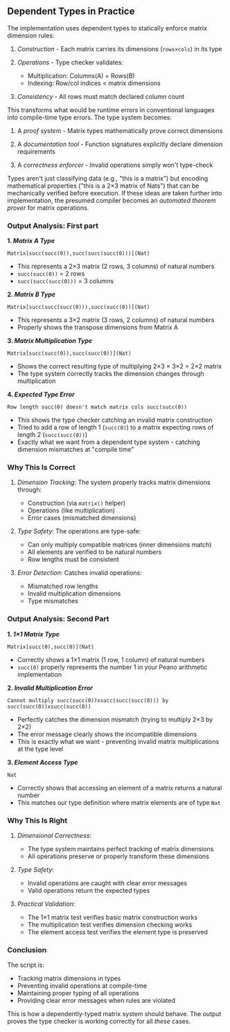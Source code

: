 
## Dependent Types in Practice

The implementation uses dependent types to statically enforce matrix dimension rules:

1. *Construction* - Each matrix carries its dimensions (`rows×cols`) in its type

2. *Operations* - Type checker validates:
   - Multiplication: Columns(A) = Rows(B)
   - Indexing: Row/col indices < matrix dimensions

3. *Consistency* - All rows must match declared column count

This transforms what would be runtime errors in conventional languages into compile-time
type errors. The type system becomes:

1. A *proof system* - Matrix types mathematically prove correct dimensions

2. A *documentation tool* - Function signatures explicitly declare dimension requirements

3. A *correctness enforcer* - Invalid operations simply won't type-check

Types aren't just classifying data (e.g., "this is a matrix") but encoding mathematical
properties ("this is a 2×3 matrix of Nats") that can be mechanically verified before execution.
If these ideas are taken further into implementation, the presumed compiler becomes an
*automated theorem prover* for matrix operations.


### Output Analysis: First part

__1. *Matrix A Type*__
   ```
   Matrix[succ(succ(0)),succ(succ(succ(0)))](Nat)
   ```
   - This represents a 2×3 matrix (2 rows, 3 columns) of natural numbers
   - `succ(succ(0))` = 2 rows
   - `succ(succ(succ(0)))` = 3 columns

__2. *Matrix B Type*__
   ```
   Matrix[succ(succ(succ(0))),succ(succ(0))](Nat)
   ```
   - This represents a 3×2 matrix (3 rows, 2 columns) of natural numbers
   - Properly shows the transpose dimensions from Matrix A

__3. *Matrix Multiplication Type*__
   ```
   Matrix[succ(succ(0)),succ(succ(0))](Nat)
   ```
   - Shows the correct resulting type of multiplying 2×3 × 3×2 = 2×2 matrix
   - The type system correctly tracks the dimension changes through multiplication

__4. *Expected Type Error*__
   ```
   Row length succ(0) doesn't match matrix cols succ(succ(0))
   ```
   - This shows the type checker catching an invalid matrix construction
   - Tried to add a row of length 1 (`succ(0)`) to a matrix expecting rows of length 2 (`succ(succ(0))`)
   - Exactly what we want from a dependent type system - catching dimension mismatches at "compile time"

### Why This Is Correct

1. *Dimension Tracking*: The system properly tracks matrix dimensions through:
   - Construction (via `matrix()` helper)
   - Operations (like multiplication)
   - Error cases (mismatched dimensions)

2. *Type Safety*: The operations are type-safe:
   - Can only multiply compatible matrices (inner dimensions match)
   - All elements are verified to be natural numbers
   - Row lengths must be consistent

3. *Error Detection*: Catches invalid operations:
   - Mismatched row lengths
   - Invalid multiplication dimensions
   - Type mismatches


### Output Analysis: Second Part

__1. *1×1 Matrix Type*__
   ```
   Matrix[succ(0),succ(0)](Nat)
   ```
   - Correctly shows a 1×1 matrix (1 row, 1 column) of natural numbers
   - `succ(0)` properly represents the number 1 in your Peano arithmetic implementation

__2. *Invalid Multiplication Error*__
   ```
   Cannot multiply succ(succ(0))xsucc(succ(succ(0))) by succ(succ(0))xsucc(succ(0))
   ```
   - Perfectly catches the dimension mismatch (trying to multiply 2×3 by 2×2)
   - The error message clearly shows the incompatible dimensions
   - This is exactly what we want - preventing invalid matrix multiplications at the type level

__3. *Element Access Type*__
   ```
   Nat
   ```
   - Correctly shows that accessing an element of a matrix returns a natural number
   - This matches our type definition where matrix elements are of type `Nat`


### Why This Is Right

1. *Dimensional Correctness*:
   - The type system maintains perfect tracking of matrix dimensions
   - All operations preserve or properly transform these dimensions

2. *Type Safety*:
   - Invalid operations are caught with clear error messages
   - Valid operations return the expected types

3. *Practical Validation*:
   - The 1×1 matrix test verifies basic matrix construction works
   - The multiplication test verifies dimension checking works
   - The element access test verifies the element type is preserved


### Conclusion

The script is:
- Tracking matrix dimensions in types
- Preventing invalid operations at compile-time
- Maintaining proper typing of all operations
- Providing clear error messages when rules are violated

This is how a dependently-typed matrix system should behave. The output proves the
type checker is working correctly for all *these* cases.
